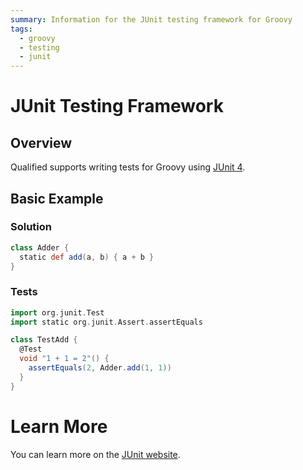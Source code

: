 ```yaml
---
summary: Information for the JUnit testing framework for Groovy
tags:
  - groovy
  - testing
  - junit
---
```


# JUnit Testing Framework

## Overview

Qualified supports writing tests for Groovy using [JUnit 4][1].

## Basic Example

### Solution

```groovy
class Adder {
  static def add(a, b) { a + b }
}
```

### Tests

```groovy
import org.junit.Test
import static org.junit.Assert.assertEquals

class TestAdd {
  @Test
  void "1 + 1 = 2"() {
    assertEquals(2, Adder.add(1, 1))
  }
}
```

# Learn More

You can learn more on the [JUnit website][1].

[1]: https://junit.org/junit4/
